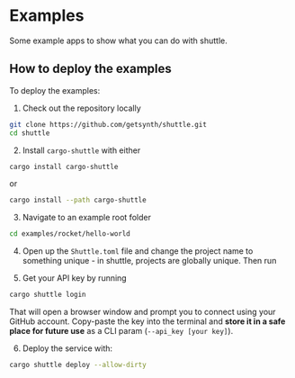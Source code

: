# Examples

Some example apps to show what you can do with shuttle.

## How to deploy the examples

To deploy the examples:

1. Check out the repository locally

```bash
git clone https://github.com/getsynth/shuttle.git
cd shuttle
```

2. Install `cargo-shuttle` with either
```bash
cargo install cargo-shuttle
```
or
```bash
cargo install --path cargo-shuttle
```

3. Navigate to an example root folder

```bash
cd examples/rocket/hello-world
```

4. Open up the `Shuttle.toml` file and change the project name to something 
unique - in shuttle, projects are globally unique. Then run

5. Get your API key by running
```bash
cargo shuttle login
```
That will open a browser window and prompt you to connect using your GitHub account.
Copy-paste the key into the terminal and **store it in a safe place for future use** as a CLI param (`--api_key [your key]`).

6. Deploy the service with:

```bash
cargo shuttle deploy --allow-dirty
```